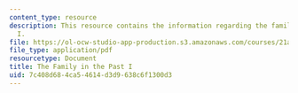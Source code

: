 ```yaml
---
content_type: resource
description: This resource contains the information regarding the family in the past
  I.
file: https://ol-ocw-studio-app-production.s3.amazonaws.com/courses/21a-230j-the-contemporary-american-family-spring-2004/7c408d684ca54614d3d9638c6f1300d3_MIT21A_230JS04_3sklnik.pdf
file_type: application/pdf
resourcetype: Document
title: The Family in the Past I
uid: 7c408d68-4ca5-4614-d3d9-638c6f1300d3
---
```

